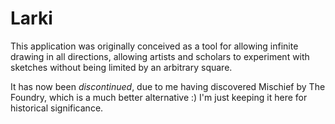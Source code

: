 # Larki

This application was originally conceived as a tool for allowing infinite drawing in all directions, allowing artists
and scholars to experiment with sketches without being limited by an arbitrary square.

It has now been *discontinued*, due to me having discovered Mischief by The Foundry, which is a much better alternative :)
I'm just keeping it here for historical significance.
